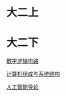 
# 大二上








# 大二下

[数字逻辑电路](d2x/数字逻辑电路/szlj.md)

[计算机组成与系统结构](./d2x/计算机组成与系统结构/csapp.md)

[人工智能导论](./d2x/人工智能导论/rzd.md)


